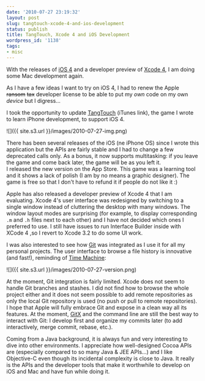 ```yaml
---
date: '2010-07-27 23:19:32'
layout: post
slug: tangtouch-xcode-4-and-ios-development
status: publish
title: TangTouch, Xcode 4 and iOS Development
wordpress_id: '1138'
tags:
- misc
---
```


With the releases of [iOS 4][ios] and a developer preview of [Xcode 4][xcode], I am doing some Mac development again.

As I have a few ideas I want to try on iOS 4, I had to renew the Apple <strike>ransom</strike> <strike>tax</strike> developer license to be able to put my _own_ code on my own _device_ but I digress...

I took the opportunity to update [TangTouch][tangtouch] (iTunes link), the game I wrote to learn iPhone development, to support iOS 4. 

![]({{ site.s3.url }}/images/2010-07-27-img.png)

There has been several releases of the iOS (ne iPhone OS) since I wrote this application but the APIs are fairly stable and I had to change a few deprecated calls only. As a bonus, it now supports multitasking: if you leave the game and come back later, the game will be as you left it.  
I released the new version on the App Store. This game was a learning tool and it shows a lack of polish (I am by no means a graphic designer). The game is free so that I don't have to refund it if people do not like it :)

Apple has also released a developer preview of Xcode 4 that I am evaluating. Xcode 4's user interface was redesigned by switching to a single window instead of cluttering the desktop with many windows. The window layout modes are surprising (for example, to display corresponding `.m` and `.h` files next to each other) and I have not decided which ones I preferred to use. I still have issues to run Interface Builder inside with XCode 4 ,so I revert to Xcode 3.2 to do some UI work.

I was also interested to see how [Git][git] was integrated as I use it for all my personal projects.
The user interface to browse a file history is innovative (and fast!), reminding of [Time Machine][timemachine]:

![]({{ site.s3.url }}/images/2010-07-27-version.png)

At the moment, Git integration is fairly limited. Xcode does not seem to handle Git branches and stashes. I did not find how to browse the whole project either and it does not seem possible to add remote repositories as only the local Git repository is used (no push or pull to remote repositories).
I hope that Apple will fully embrace Git and expose in a clean way all its features. At the moment, [GitX][gitx] and the command line are still the best way to interact with Git: I develop first and organize my commits later (to add interactively, merge commit, rebase, etc.).  

Coming from a Java background, it is always fun and very interesting to dive into other environments.
I appreciate how well-designed Cocoa APIs are (especially compared to so many Java & JEE APIs...) and I like Objective-C even though its incidental complexity is close to Java.
It really is the APIs and the developer tools that make it worthwhile to develop on iOS and Mac and have fun while doing it.

[tangtouch]: http://phobos.apple.com/WebObjects/MZStore.woa/wa/viewSoftware?id=292658907&mt;=8
[git]: http://git-scm.com/
[xcode]: http://developer.apple.com/technologies/tools/whats-new.html
[ios]: http://www.apple.com/iphone/ios4/
[gitx]: http://gitx.frim.nl/
[timemachine]: http://www.apple.com/macosx/what-is-macosx/time-machine.html
